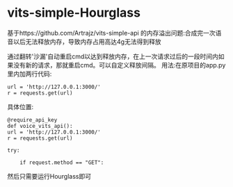 # vits-simple-Hourglass
基于https://github.com/Artrajz/vits-simple-api    的内存溢出问题:合成完一次语音以后无法释放内存，导致内存占用高达4g无法得到释放

通过翻转'沙漏'自动重启cmd以达到释放内存，在上一次请求过后的一段时间内如果没有新的请求，那就重启cmd。可以自定义释放间隔。
用法:在原项目的app.py里内加两行代码:

    url = 'http://127.0.0.1:3000/'
    r = requests.get(url)
    
  具体位置:

    @require_api_key
    def voice_vits_api():
    url = 'http://127.0.0.1:3000/'
    r = requests.get(url)

    try:

        if request.method == "GET":

然后只需要运行Hourglass即可
